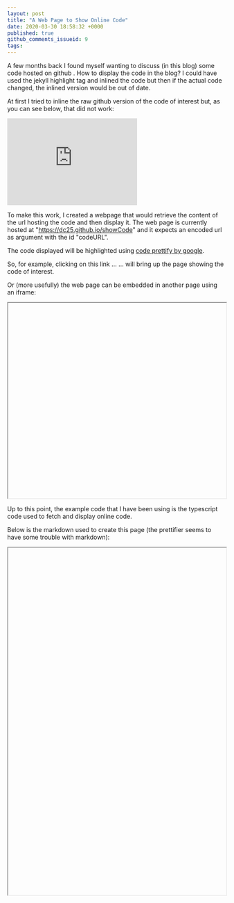 ```yaml
---
layout: post
title: "A Web Page to Show Online Code"
date: 2020-03-30 18:58:32 +0000
published: true
github_comments_issueid: 9
tags:
---
```

A few months back I found myself wanting to discuss (in this blog) some code hosted on github .   How to display the code in the blog?   I could have used the jekyll highlight tag and inlined the code but then if the actual code changed, the inlined version would be out of date.   

At first I tried to inline the raw github version of the code of interest but, as you can see below, that did not work:

<iframe width="300" height="200" src="https://raw.githubusercontent.com/dc25/showCode/master/show.ts" frameborder="0" allowfullscreen></iframe>

To make this work, I created a webpage that would retrieve the content of the url hosting the code and then display it.  The web page is currently hosted at "https://dc25.github.io/showCode" and it expects an encoded url as argument with the id "codeURL".   

The code displayed will be highlighted using [code prettify by google](https://github.com/google/code-prettify).

So, for example, clicking on this link ...  <a id="urllink" href=""></a> ... will bring up the page showing the code of interest.

Or (more usefully) the web page can be embedded in another page using an iframe:

<iframe id="showCode" style="width:100%; height:450px" src='' ></iframe>

Up to this point, the example code that I have been using is the typescript code used to fetch and display online code.

Below is the markdown used to create this page (the prettifier seems to have some trouble with markdown):

<iframe id="showPage" style="width:100%; height:800px" src='' ></iframe>

<script> 
    function showCode(t)
    {
        return "https://dc25.github.io/showCode?codeURL=" + encodeURIComponent(t);
    }

    let code = "https://raw.githubusercontent.com/dc25/showCode/master/show.ts";

    let page = "https://raw.githubusercontent.com/dc25/davecompton.net/master/_posts/2020-03-30-a-web-page-to-show-online-code.markdown";
    document.getElementById("urllink").innerHTML=showCode(code);
    document.getElementById("urllink").href=showCode(code);
    document.getElementById("showCode").src=showCode(code);
    document.getElementById("showPage").src=showCode(page);
</script>

